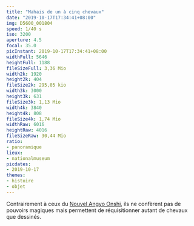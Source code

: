 ```yaml
---
title: "Mahais de un à cinq chevaux"
date: "2019-10-17T17:34:41+08:00"
img: D5600_001804
speed: 1/40 s
iso: 3200
aperture: 4.5
focal: 35.0
picInstant: 2019-10-17T17:34:41+08:00
widthFull: 5646
heightFull: 1188
fileSizeFull: 3,36 Mio
width2k: 1920
height2k: 404
fileSize2k: 295,05 kio
width3k: 3000
height3k: 631
fileSize3k: 1,13 Mio
width4k: 3840
height4k: 808
fileSize4k: 1,74 Mio
widthRaw: 6016
heightRaw: 4016
fileSizeRaw: 30,44 Mio
ratio:
- panoramique
lieux:
- nationalmuseum
picdates:
- 2019-10-17
themes:
- histoire
- objet
---
```


Contrairement à ceux du [Nouvel Angyo Onshi](https://fr.wikipedia.org/wiki/Le_Nouvel_Angyo_Onshi), ils ne confèrent pas de pouvoirs magiques mais permettent de réquisitionner autant de chevaux que dessinés.